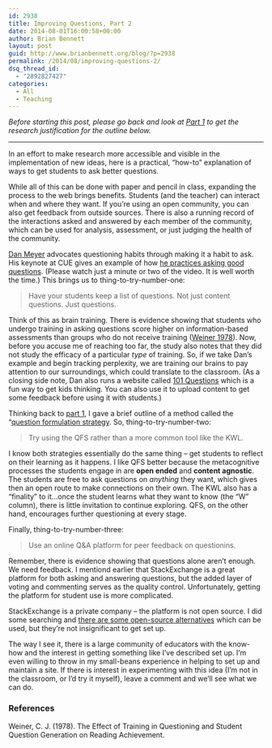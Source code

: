 ```yaml
---
id: 2938
title: Improving Questions, Part 2
date: 2014-08-01T16:00:58+00:00
author: Brian Bennett
layout: post
guid: http://www.brianbennett.org/blog/?p=2938
permalink: /2014/08/improving-questions-2/
dsq_thread_id:
  - "2892827427"
categories:
  - All
  - Teaching
---
```

_Before starting this post, please go back and look at [Part 1](http://blog.ohheybrian.com/improving-questions-1) to get the research justification for the outline below._

* * *

In an effort to make research more accessible and visible in the implementation of new ideas, here is a practical, &#8220;how-to&#8221; explanation of ways to get students to ask better questions.

While all of this can be done with paper and pencil in class, expanding the process to the web brings benefits. Students (and the teacher) can interact when and where they want. If you&#8217;re using an open community, you can also get feedback from outside sources. There is also a running record of the interactions asked and answered by each member of the community, which can be used for analysis, assessment, or just judging the health of the community.

[Dan Meyer](http://www.twitter.com/ddmeyer) advocates questioning habits through making it a habit to ask. His keynote at CUE gives an example of how [he practices asking good questions](http://youtu.be/FRsE6mKkDjw?t=22m1s). (Please watch just a minute or two of the video. It is well worth the time.) This brings us to thing-to-try-number-one:

<blockquote class="pullquote">
  <p>
    Have your students keep a list of questions. Not just content questions. Just questions.
  </p>
</blockquote>

Think of this as brain training. There is evidence showing that students who undergo training in asking questions score higher on information-based assessments than groups who do not receive training ([Weiner 1978](#weiner)). Now, before you accuse me of reaching too far, the study also notes that they did not study the efficacy of a particular _type_ of training. So, if we take Dan&#8217;s example and begin tracking perplexity, we are training our brains to pay attention to our surroundings, which could translate to the classroom. (As a closing side note, Dan also runs a website called [101 Questions](http://www.101qs.com/) which is a fun way to get kids thinking. You can also use it to upload content to get some feedback before using it with students.)

Thinking back to [part 1](http://blog.ohheybrian.com/improving-questions-1), I gave a brief outline of a method called the &#8220;[question formulation strategy](http://hepg.org/hel-home/issues/27_5/helarticle/teaching-students-to-ask-their-own-questions_507). So, thing-to-try-number-two:

<blockquote class="pullquote">
  <p>
    Try using the QFS rather than a more common tool like the KWL.
  </p>
</blockquote>

I know both strategies essentially do the same thing &#8211; get students to reflect on their learning as it happens. I like QFS better because the metacognitive processes the students engage in are **open ended** and **content agnostic**. The students are free to ask questions on _anything_ they want, which gives then an open route to make connections on their own. The KWL also has a &#8220;finality&#8221; to it&#8230;once the student learns what they want to know (the &#8220;W&#8221; column), there is little invitation to continue exploring. QFS, on the other hand, encourages further questioning at every stage.

Finally, thing-to-try-number-three:

<blockquote class="pullquote">
  <p>
    Use an online Q&A platform for peer feedback on questionins.
  </p>
</blockquote>

Remember, there is evidence showing that questions alone aren&#8217;t enough. We need feedback. I mentiond earlier that StackExchange is a great platform for both asking and answering questions, but the added layer of voting and commenting serves as the quality control. Unfortunately, getting the platform for student use is more complicated.

StackExchange is a private company &#8211; the platform is not open source. I did some searching and [there are some open-source alternatives](http://meta.stackexchange.com/a/37953) which can be used, but they&#8217;re not insignificant to get set up.

The way I see it, there is a large community of educators with the know-how and the interest in getting something like I&#8217;ve described set up. I&#8217;m even willing to throw in my small-beans experience in helping to set up and maintain a site. If there is interest in experimenting with this idea (I&#8217;m not in the classroom, or I&#8217;d try it myself), leave a comment and we&#8217;ll see what we can do.

### References

<p id="weiner">
  Weiner, C. J. (1978). The Effect of Training in Questioning and Student Question Generation on Reading Achievement.
</p>